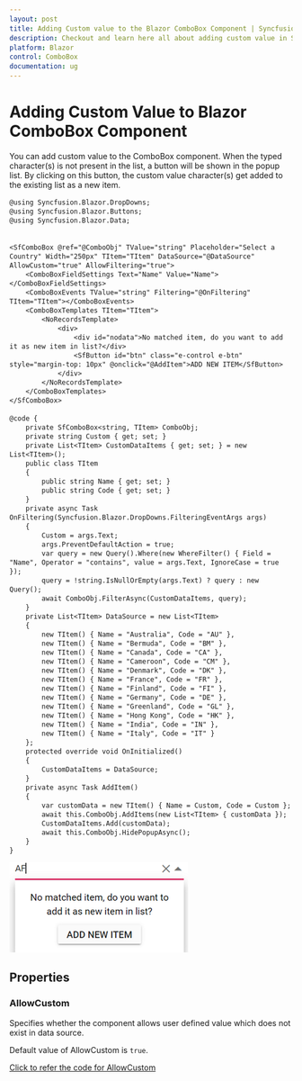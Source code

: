 ```yaml
---
layout: post
title: Adding Custom value to the Blazor ComboBox Component | Syncfusion
description: Checkout and learn here all about adding custom value in Syncfusion Blazor ComboBox component and much more.
platform: Blazor
control: ComboBox
documentation: ug
---
```


# Adding Custom Value to Blazor ComboBox Component

You can add custom value to the ComboBox component. When the typed character(s) is not present in the list, a button will be shown in the popup list. By clicking on this button, the custom value character(s) get added to the existing list as a new item.

```cshtml
@using Syncfusion.Blazor.DropDowns;
@using Syncfusion.Blazor.Buttons;
@using Syncfusion.Blazor.Data;


<SfComboBox @ref="@ComboObj" TValue="string" Placeholder="Select a Country" Width="250px" TItem="TItem" DataSource="@DataSource" AllowCustom="true" AllowFiltering="true">
    <ComboBoxFieldSettings Text="Name" Value="Name"></ComboBoxFieldSettings>
    <ComboBoxEvents TValue="string" Filtering="@OnFiltering" TItem="TItem"></ComboBoxEvents>
    <ComboBoxTemplates TItem="TItem">
        <NoRecordsTemplate>
            <div>
                <div id="nodata">No matched item, do you want to add it as new item in list?</div>
                <SfButton id="btn" class="e-control e-btn" style="margin-top: 10px" @onclick="@AddItem">ADD NEW ITEM</SfButton>
            </div>
        </NoRecordsTemplate>
    </ComboBoxTemplates>
</SfComboBox>

@code {
    private SfComboBox<string, TItem> ComboObj;
    private string Custom { get; set; }
    private List<TItem> CustomDataItems { get; set; } = new List<TItem>();
    public class TItem
    {
        public string Name { get; set; }
        public string Code { get; set; }
    }
    private async Task OnFiltering(Syncfusion.Blazor.DropDowns.FilteringEventArgs args)
    {
        Custom = args.Text;
        args.PreventDefaultAction = true;
        var query = new Query().Where(new WhereFilter() { Field = "Name", Operator = "contains", value = args.Text, IgnoreCase = true });
        query = !string.IsNullOrEmpty(args.Text) ? query : new Query();
        await ComboObj.FilterAsync(CustomDataItems, query);
    }
    private List<TItem> DataSource = new List<TItem>
    {
        new TItem() { Name = "Australia", Code = "AU" },
        new TItem() { Name = "Bermuda", Code = "BM" },
        new TItem() { Name = "Canada", Code = "CA" },
        new TItem() { Name = "Cameroon", Code = "CM" },
        new TItem() { Name = "Denmark", Code = "DK" },
        new TItem() { Name = "France", Code = "FR" },
        new TItem() { Name = "Finland", Code = "FI" },
        new TItem() { Name = "Germany", Code = "DE" },
        new TItem() { Name = "Greenland", Code = "GL" },
        new TItem() { Name = "Hong Kong", Code = "HK" },
        new TItem() { Name = "India", Code = "IN" },
        new TItem() { Name = "Italy", Code = "IT" }
    };
    protected override void OnInitialized()
    {
        CustomDataItems = DataSource;
    }
    private async Task AddItem()
    {
        var customData = new TItem() { Name = Custom, Code = Custom };
        await this.ComboObj.AddItems(new List<TItem> { customData });
        CustomDataItems.Add(customData);
        await this.ComboObj.HidePopupAsync();
    }
}

```


![Blazor ComboBox with custom value](./images/blazor-combobox-custom-value.png)

## Properties

### AllowCustom

Specifies whether the component allows user defined value which does not exist in data source.

Default value of AllowCustom is `true`.

[Click to refer the code for AllowCustom](https://blazor.syncfusion.com/documentation/combobox/custom-value)
